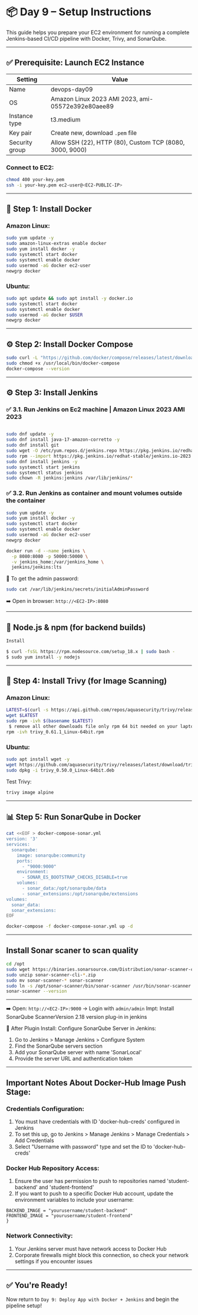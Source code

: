 # 📦 Day 9 – Setup Instructions

This guide helps you prepare your EC2 environment for running a complete Jenkins-based CI/CD pipeline with Docker, Trivy, and SonarQube.

---

## ✅ Prerequisite: Launch EC2 Instance

| Setting              | Value                                                    |
|----------------------|----------------------------------------------------------|
| Name                 | devops-day09                                             |
| OS                   | Amazon Linux 2023 AMI 2023, ami-05572e392e80aee89        |
| Instance type        | t3.medium                                                |
| Key pair             | Create new, download `.pem` file                         |
| Security group       | Allow SSH (22), HTTP (80), Custom TCP (8080, 3000, 9000) |
### Connect to EC2:
```bash
chmod 400 your-key.pem
ssh -i your-key.pem ec2-user@<EC2-PUBLIC-IP>
```

---

## 🐳 Step 1: Install Docker

### Amazon Linux:
```bash
sudo yum update -y
sudo amazon-linux-extras enable docker
sudo yum install docker -y
sudo systemctl start docker
sudo systemctl enable docker
sudo usermod -aG docker ec2-user
newgrp docker
```

### Ubuntu:
```bash
sudo apt update && sudo apt install -y docker.io
sudo systemctl start docker
sudo systemctl enable docker
sudo usermod -aG docker $USER
newgrp docker
```

---

## ⚙️ Step 2: Install Docker Compose

```bash
sudo curl -L "https://github.com/docker/compose/releases/latest/download/docker-compose-$(uname -s)-$(uname -m)" -o /usr/local/bin/docker-compose
sudo chmod +x /usr/local/bin/docker-compose
docker-compose --version
```

---
## ⚙️ Step 3: Install Jenkins

### ✅ 3.1. Run Jenkins on Ec2 machine | Amazon Linux 2023 AMI 2023
```bash

sudo dnf update -y
sudo dnf install java-17-amazon-corretto -y
sudo dnf install git
sudo wget -O /etc/yum.repos.d/jenkins.repo https://pkg.jenkins.io/redhat-stable/jenkins.repo
sudo rpm --import https://pkg.jenkins.io/redhat-stable/jenkins.io-2023.key
sudo dnf install jenkins -y
sudo systemctl start jenkins
sudo systemctl status jenkins
sudo chown -R jenkins:jenkins /var/lib/jenkins/*

```

### ✅ 3.2. Run Jenkins as container and mount volumes outside the container
```bash
sudo yum update -y
sudo yum install docker -y
sudo systemctl start docker
sudo systemctl enable docker
sudo usermod -aG docker ec2-user
newgrp docker

docker run -d --name jenkins \
  -p 8080:8080 -p 50000:50000 \
  -v jenkins_home:/var/jenkins_home \
  jenkins/jenkins:lts

```


📌 To get the admin password:
```bash
sudo cat /var/lib/jenkins/secrets/initialAdminPassword
```

➡️ Open in browser: `http://<EC2-IP>:8080`

---

## 🔐  Node.js & npm (for backend builds)

```bash
Install 

$ curl -fsSL https://rpm.nodesource.com/setup_18.x | sudo bash -
$ sudo yum install -y nodejs

```
---

## 🔐 Step 4: Install Trivy (for Image Scanning)

### Amazon Linux:
```bash
LATEST=$(curl -s https://api.github.com/repos/aquasecurity/trivy/releases/latest | grep browser_download_url | grep rpm | cut -d '"' -f 4)
wget $LATEST
sudo rpm -ivh $(basename $LATEST)
 $ remove all other downloads file only rpm 64 bit needed on your laptop.
rpm -ivh trivy_0.61.1_Linux-64bit.rpm

```

### Ubuntu:
```bash
sudo apt install wget -y
wget https://github.com/aquasecurity/trivy/releases/latest/download/trivy_0.50.0_Linux-64bit.deb
sudo dpkg -i trivy_0.50.0_Linux-64bit.deb
```

Test Trivy:
```bash
trivy image alpine
```

---

## 📊 Step 5: Run SonarQube in Docker

```bash
cat <<EOF > docker-compose-sonar.yml
version: '3'
services:
  sonarqube:
    image: sonarqube:community
    ports:
      - "9000:9000"
    environment:
      - SONAR_ES_BOOTSTRAP_CHECKS_DISABLE=true
    volumes:
      - sonar_data:/opt/sonarqube/data
      - sonar_extensions:/opt/sonarqube/extensions
volumes:
  sonar_data:
  sonar_extensions:
EOF

docker-compose -f docker-compose-sonar.yml up -d

```
---
## Install Sonar scaner to scan quality

```bash
cd /opt
sudo wget https://binaries.sonarsource.com/Distribution/sonar-scanner-cli/sonar-scanner-cli-5.0.1.3006-linux.zip
sudo unzip sonar-scanner-cli-*.zip
sudo mv sonar-scanner-* sonar-scanner
sudo ln -s /opt/sonar-scanner/bin/sonar-scanner /usr/bin/sonar-scanner
sonar-scanner --version


```

---
➡️ Open: `http://<EC2-IP>:9000` → Login with `admin/admin`
Impt: Install SonarQube ScannerVersion 2.18 version plug-in in jenkins

🔧 After Plugin Install:
Configure SonarQube Server in Jenkins:

1. Go to Jenkins > Manage Jenkins > Configure System
2. Find the SonarQube servers section
3. Add your SonarQube server with name 'SonarLocal'
4. Provide the server URL and authentication token

---
## Important Notes About Docker-Hub Image Push Stage:

### Credentials Configuration:

1. You must have credentials with ID 'docker-hub-creds' configured in Jenkins
2. To set this up, go to Jenkins > Manage Jenkins > Manage Credentials > Add Credentials
3. Select "Username with password" type and set the ID to 'docker-hub-creds'


### Docker Hub Repository Access:

1. Ensure the user has permission to push to repositories named 'student-backend' and 'student-frontend'
2. If you want to push to a specific Docker Hub account, update the environment variables to include your username:
```environment {
BACKEND_IMAGE = "yourusername/student-backend"
FRONTEND_IMAGE = "yourusername/student-frontend"
}
```

### Network Connectivity:

1. Your Jenkins server must have network access to Docker Hub
2. Corporate firewalls might block this connection, so check your network settings if you encounter issues
---

## ✅ You're Ready!
Now return to `Day 9: Deploy App with Docker + Jenkins` and begin the pipeline setup!
